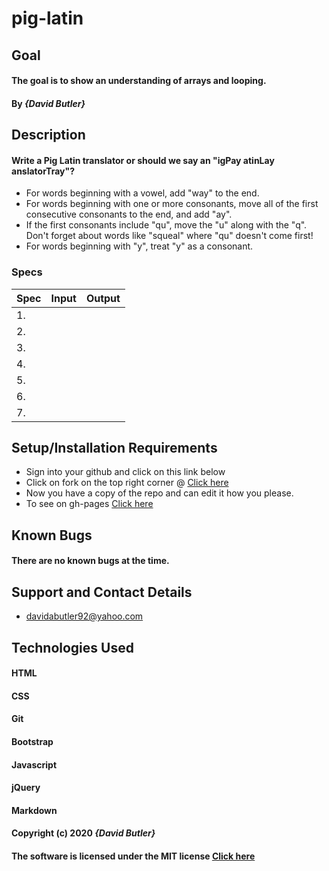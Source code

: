 # pig-latin
## Goal 

#### The goal is to show an understanding of arrays and looping.
#### By _**{David Butler}**_

## Description
#### Write a Pig Latin translator or should we say an "igPay atinLay anslatorTray"?

* For words beginning with a vowel, add "way" to the end.
* For words beginning with one or more consonants, move all of the first consecutive consonants to the end, and add "ay".
* If the first consonants include "qu", move the "u" along with the "q". Don't forget about words like "squeal" where "qu" doesn't come first!
* For words beginning with "y", treat "y" as a consonant.

### Specs
| Spec | Input | Output |
| :-------------     | :------------- | :------------- |
|  1.  |  |  |
|  2.  |  |  |
|  3.  |  |  |
|  4.  |  |  | 
|  5.  |  |  |
|  6.  |  |  |
|  7.  |  | |
  
## Setup/Installation Requirements

* Sign into your github and click on this link below
* Click on fork on the top right corner @ [Click here](https://github.com/davidabutler92/.git)
* Now you have a copy of the repo and can edit it how you please.
* To see on gh-pages [Click here](https://davidabutler92.github.io/roboger's-neighborhood/)  

## Known Bugs 
#### There are no known bugs at the time.

## Support and Contact Details
* davidabutler92@yahoo.com

## Technologies Used 
#### HTML
#### CSS
#### Git 
#### Bootstrap
#### Javascript
#### jQuery 
#### Markdown

#### Copyright (c) 2020 **_{David Butler}_**
#### The software is licensed under the MIT license [Click here](LICENSE.md)
